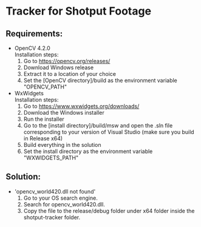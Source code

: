 # Tracker for Shotput Footage

## Requirements:
* OpenCV 4.2.0  
  Installation steps:
    1. Go to https://opencv.org/releases/
	2. Download Windows release
    3. Extract it to a location of your choice
	4. Set the [OpenCV directory]/build as the environment variable "OPENCV_PATH"
* WxWidgets  
  Installation steps:
    1. Go to https://www.wxwidgets.org/downloads/
	2. Download the Windows installer
	3. Run the installer
	4. Go to the [install directory]/build/msw and open the .sln file corresponding to your version of Visual Studio (make sure you build in Release x64)
	5. Build everything in the solution
	6. Set the install directory as the environment variable "WXWIDGETS_PATH"

## Solution:
 *  'opencv_world420.dll not found'
 	1. Go to your OS search engine.
	2. Search for opencv_world420.dll.
	3. Copy the file to the release/debug folder under x64 folder inside the shotput-tracker folder.
